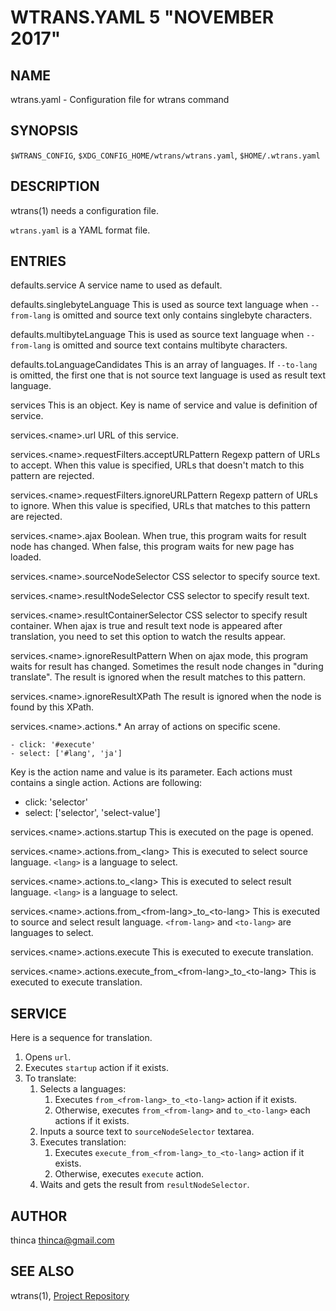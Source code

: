 WTRANS.YAML 5 "NOVEMBER 2017"
=======================================

NAME
----

wtrans.yaml - Configuration file for wtrans command

SYNOPSIS
--------

`$WTRANS_CONFIG`, `$XDG_CONFIG_HOME/wtrans/wtrans.yaml`, `$HOME/.wtrans.yaml`

DESCRIPTION
-----------

wtrans(1) needs a configuration file.

`wtrans.yaml` is a YAML format file.

ENTRIES
-------

defaults.service
  A service name to used as default.

defaults.singlebyteLanguage
  This is used as source text language when `--from-lang` is omitted and source text only contains singlebyte characters.

defaults.multibyteLanguage
  This is used as source text language when `--from-lang` is omitted and source text contains multibyte characters.

defaults.toLanguageCandidates
  This is an array of languages.
  If `--to-lang` is omitted, the first one that is not source text language is used as result text language.

services
  This is an object.
  Key is name of service and value is definition of service.

services.&lt;name&gt;.url
  URL of this service.

services.&lt;name&gt;.requestFilters.acceptURLPattern
  Regexp pattern of URLs to accept.
  When this value is specified, URLs that doesn't match to this pattern are rejected.

services.&lt;name&gt;.requestFilters.ignoreURLPattern
  Regexp pattern of URLs to ignore.
  When this value is specified, URLs that matches to this pattern are rejected.

services.&lt;name&gt;.ajax
  Boolean.
  When true, this program waits for result node has changed.
  When false, this program waits for new page has loaded.

services.&lt;name&gt;.sourceNodeSelector
  CSS selector to specify source text.

services.&lt;name&gt;.resultNodeSelector
  CSS selector to specify result text.

services.&lt;name&gt;.resultContainerSelector
  CSS selector to specify result container.
  When ajax is true and result text node is appeared after translation,
  you need to set this option to watch the results appear.

services.&lt;name&gt;.ignoreResultPattern
  When on ajax mode, this program waits for result has changed.
  Sometimes the result node changes in "during translate".
  The result is ignored when the result matches to this pattern.

services.&lt;name&gt;.ignoreResultXPath
  The result is ignored when the node is found by this XPath.

services.&lt;name&gt;.actions.\*
  An array of actions on specific scene.

  ```
  - click: '#execute'
  - select: ['#lang', 'ja']
  ```

  Key is the action name and value is its parameter.
  Each actions must contains a single action.
  Actions are following:

  - click: 'selector'
  - select: ['selector', 'select-value']

services.&lt;name&gt;.actions.startup
  This is executed on the page is opened.

services.&lt;name&gt;.actions.from\_&lt;lang&gt;
  This is executed to select source language.
  `<lang>` is a language to select.

services.&lt;name&gt;.actions.to\_&lt;lang&gt;
  This is executed to select result language.
  `<lang>` is a language to select.

services.&lt;name&gt;.actions.from\_&lt;from-lang&gt;\_to\_&lt;to-lang&gt;
  This is executed to source and select result language.
  `<from-lang>` and `<to-lang>` are languages to select.

services.&lt;name&gt;.actions.execute
  This is executed to execute translation.

services.&lt;name&gt;.actions.execute\_from\_&lt;from-lang&gt;\_to\_&lt;to-lang&gt;
  This is executed to execute translation.

SERVICE
-------

Here is a sequence for translation.

1. Opens `url`.
2. Executes `startup` action if it exists.
3. To translate:
    1. Selects a languages:
        1. Executes `from_<from-lang>_to_<to-lang>` action if it exists.
        2. Otherwise, executes `from_<from-lang>` and `to_<to-lang>` each actions if it exists.
    2. Inputs a source text to `sourceNodeSelector` textarea.
    3. Executes translation:
        1. Executes `execute_from_<from-lang>_to_<to-lang>` action if it exists.
        2. Otherwise, executes `execute` action.
    4. Waits and gets the result from `resultNodeSelector`.

AUTHOR
------

thinca <thinca@gmail.com>

SEE ALSO
--------

wtrans(1), [Project Repository](https://github.com/thinca/wtrans)
